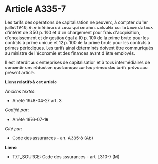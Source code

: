 # Article A335-7

Les tarifs des opérations de capitalisation ne peuvent, à compter du 1er juillet 1948, être inférieurs à ceux qui seraient
calculés sur la base du taux d'intérêt de 3,50 p. 100 et d'un chargement pour frais d'acquisition, d'encaissement et de
gestion égal à 10 p. 100 de la prime brute pour les contrats à prime unique et 12 p. 100 de la prime brute pour les contrats
à primes périodiques. Les tarifs ainsi déterminés doivent être communiqués au ministre de l'économie et des finances avant
d'être employés.

Il est interdit aux entreprises de capitalisation et à tous intermédiaires de consentir une réduction quelconque sur les
primes des tarifs prévus au présent article.

**Liens relatifs à cet article**

_Anciens textes_:

  - Arrêté 1948-04-27 art. 3

_Codifié par_:

  - Arrêté 1976-07-16

_Cité par_:

  - Code des assurances - art. A335-8 (Ab)

**Liens**:

  - TXT_SOURCE: Code des assurances - art. L310-7 (M)
